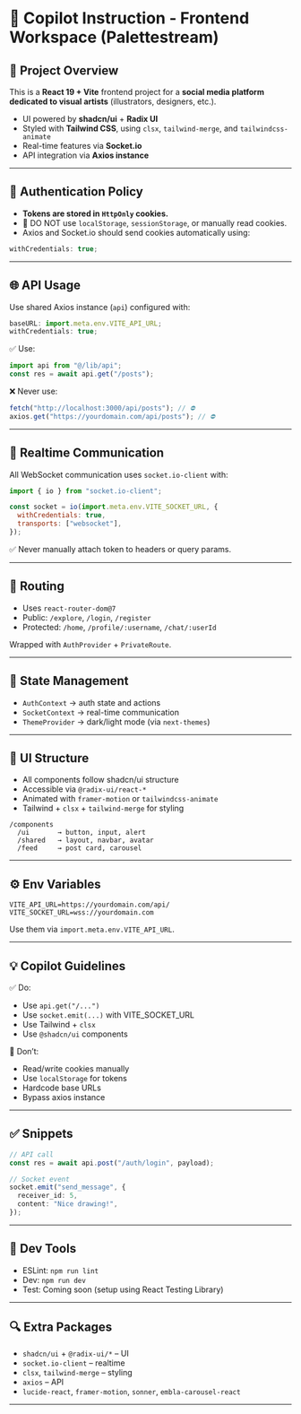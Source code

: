 # 🧠 Copilot Instruction - Frontend Workspace (Palettestream)

## 📌 Project Overview

This is a **React 19 + Vite** frontend project for a **social media platform dedicated to visual artists** (illustrators, designers, etc.).

- UI powered by **shadcn/ui** + **Radix UI**
- Styled with **Tailwind CSS**, using `clsx`, `tailwind-merge`, and `tailwindcss-animate`
- Real-time features via **Socket.io**
- API integration via **Axios instance**

---

## 🔐 Authentication Policy

- **Tokens are stored in `HttpOnly` cookies.**
- 🚫 DO NOT use `localStorage`, `sessionStorage`, or manually read cookies.
- Axios and Socket.io should send cookies automatically using:

```js
withCredentials: true;
```

---

## 🌐 API Usage

Use shared Axios instance (`api`) configured with:

```js
baseURL: import.meta.env.VITE_API_URL;
withCredentials: true;
```

✅ Use:

```ts
import api from "@/lib/api";
const res = await api.get("/posts");
```

❌ Never use:

```ts
fetch("http://localhost:3000/api/posts"); // ⛔
axios.get("https://yourdomain.com/api/posts"); // ⛔
```

---

## 🔌 Realtime Communication

All WebSocket communication uses `socket.io-client` with:

```js
import { io } from "socket.io-client";

const socket = io(import.meta.env.VITE_SOCKET_URL, {
  withCredentials: true,
  transports: ["websocket"],
});
```

✅ Never manually attach token to headers or query params.

---

## 🧩 Routing

- Uses `react-router-dom@7`
- Public: `/explore`, `/login`, `/register`
- Protected: `/home`, `/profile/:username`, `/chat/:userId`

Wrapped with `AuthProvider` + `PrivateRoute`.

---

## 🧠 State Management

- `AuthContext` → auth state and actions
- `SocketContext` → real-time communication
- `ThemeProvider` → dark/light mode (via `next-themes`)

---

## 🎨 UI Structure

- All components follow shadcn/ui structure
- Accessible via `@radix-ui/react-*`
- Animated with `framer-motion` or `tailwindcss-animate`
- Tailwind + `clsx` + `tailwind-merge` for styling

```
/components
  /ui       → button, input, alert
  /shared   → layout, navbar, avatar
  /feed     → post card, carousel
```

---

## ⚙️ Env Variables

```env
VITE_API_URL=https://yourdomain.com/api/
VITE_SOCKET_URL=wss://yourdomain.com
```

Use them via `import.meta.env.VITE_API_URL`.

---

## 💡 Copilot Guidelines

✅ Do:

- Use `api.get("/...")`
- Use `socket.emit(...)` with VITE_SOCKET_URL
- Use Tailwind + `clsx`
- Use `@shadcn/ui` components

🚫 Don’t:

- Read/write cookies manually
- Use `localStorage` for tokens
- Hardcode base URLs
- Bypass axios instance

---

## ✅ Snippets

```ts
// API call
const res = await api.post("/auth/login", payload);

// Socket event
socket.emit("send_message", {
  receiver_id: 5,
  content: "Nice drawing!",
});
```

---

## 🧪 Dev Tools

- ESLint: `npm run lint`
- Dev: `npm run dev`
- Test: Coming soon (setup using React Testing Library)

---

## 🔍 Extra Packages

- `shadcn/ui` + `@radix-ui/*` – UI
- `socket.io-client` – realtime
- `clsx`, `tailwind-merge` – styling
- `axios` – API
- `lucide-react`, `framer-motion`, `sonner`, `embla-carousel-react`

---

```

```
